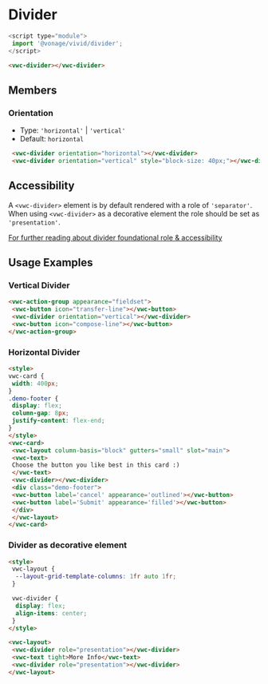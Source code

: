 # Divider

```js
<script type="module">
 import '@vonage/vivid/divider';
</script>
```

```html preview
<vwc-divider></vwc-divider>
```

## Members

### Orientation

- Type: `'horizontal'` | `'vertical'`
- Default: `horizontal`

```html preview blocks
 <vwc-divider orientation="horizontal"></vwc-divider>
 <vwc-divider orientation="vertical" style="block-size: 40px;"></vwc-divider>
```

## Accessibility

A `<vwc-divider>` element is by default rendered with a role of `'separator'`.  
When using `<vwc-divider>` as a decorative element the role should be set as `'presentation'`.

[For further reading about divider foundational role & accessibility](https://developer.mozilla.org/en-US/docs/Web/Accessibility/ARIA/Roles/separator_role)

## Usage Examples

### Vertical Divider

```html preview
<vwc-action-group appearance="fieldset">
 <vwc-button icon="transfer-line"></vwc-button>
 <vwc-divider orientation="vertical"></vwc-divider>
 <vwc-button icon="compose-line"></vwc-button>
</vwc-action-group>
```

### Horizontal Divider

```html preview
<style>
vwc-card {
 width: 400px;
}
.demo-footer {
 display: flex;
 column-gap: 8px;
 justify-content: flex-end;
}
</style>
<vwc-card>
 <vwc-layout column-basis="block" gutters="small" slot="main">
 <vwc-text>
 Choose the button you like best in this card :)
 </vwc-text>
 <vwc-divider></vwc-divider>
 <div class="demo-footer">
 <vwc-button label='cancel' appearance='outlined'></vwc-button>
 <vwc-button label='Submit' appearance='filled'></vwc-button>
 </div>
 </vwc-layout>
</vwc-card>
```

### Divider as decorative element

```html preview
<style>
 vwc-layout {
  --layout-grid-template-columns: 1fr auto 1fr;
 }

 vwc-divider {
  display: flex;
  align-items: center;
 }
</style>

<vwc-layout>
 <vwc-divider role="presentation"></vwc-divider>
 <vwc-text tight>More Info</vwc-text>
 <vwc-divider role="presentation"></vwc-divider>
</vwc-layout>
```
